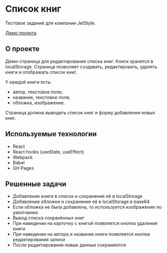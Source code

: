 # Список книг
Тестовое задание для компании JetStyle.

[Демо проекта](asya-ya.github.io/book-list/)
## О проекте
Демо-страница для редактирования списка книг. Книги хранятся в localStorage. Страница позволяет создавать, редактировать, удалять книги и отображать список книг.

У каждой книги есть:
* автор, текстовое поле;
* название, текстовое поле;
* обложка, изображение.

Страница должна выводить список книг и форму добавления новых книг.

## Используемые технологии
* React
* React hooks (useState, useEffect)
* Webpack
* Babel
* GH Pages

## Решенные задачи
* Добавление книги в список и сохранение её в localStorage
* Добавление обложки и сохранение её в localStorage в base64
* Если обложка не была добавлена, то используется изображение по умолчанию
* Вывод списка сохранённых книг
* При наведении на карточку с книгой появляется кнопка удаления книги
* При наведении на автора и название книги появляется кнопка редактирования записи
* После редактирования новые данные сохраняются

